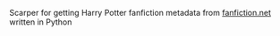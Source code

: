 Scarper for getting Harry Potter fanfiction metadata from [fanfiction.net](https://www.fanfiction.net/book/Harry-Potter/) written in Python

